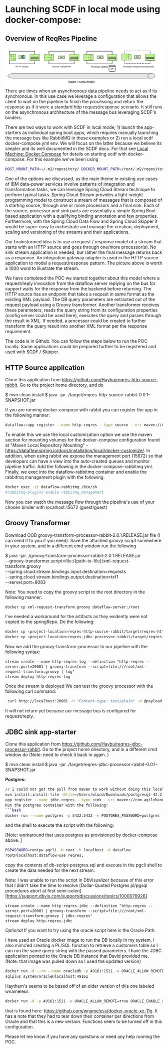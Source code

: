 #  Launching SCDF in local mode using docker-compose: 
## Overview of ReqRes Pipeline
![Pipeline & Binders](https://github.com/wlund-pivotal/reqres-files/blob/master/rabbit-kafka-binder.png)
There are times when an asynchronous data pipeline needs to act as if its synchronous.  In this use case we leverage a configuration that allows the client to wait on the pipeline to finish the processing and return the response as if it were a standard http request/response scenario. It still runs on the asynchronous architecture of the message bus leveraging SCDF's binders.


There are two ways to work with SCDF in local mode; 1) launch the app-starters as individual spring boot apps, which requires manually launching the message bus like RabbitMQ in these examples or 2) run a local scdf docker-compose.yml env. We will focus on the latter because we believe its simpler and its well documented in the SCDF docs. For that see [Local Machine: Docker Compose](https://dataflow.spring.io/docs/installation/local/docker/) for details on starting scdf with docker-compose. For this example we've been
using
```bash
HOST_MOUNT_PATH=~/.m2/repository/ DOCKER_MOUNT_PATH=/root/.m2/repository DATAFLOW_VERSION=2.4.2.RELEASE SKIPPER_VERSION=2.3.2.RELEASE docker-compose -f ./docker-compose.yml -f ./docker-compose-rabbitmq.yml -f ./docker-compose-postgres.yml up
```

One of the options we discussed, as the main theme in existing use cases of IBM data-power services involve patterns of integration and transformation tasks, we can leverage Spring Cloud Stream technique to perform typical tasks. Spring Cloud Stream provides a light-weight programming model to construct a stream of messages that is composed of a starting source, through one or more processors and a final sink. Each of the source, processor and sink parts are essentially a simple Spring Boot-based application with a qualifying binding annotation and few properties. Furthermore, with the Spring Cloud Data Flow and Spring Cloud Skipper it would be super-easy to orchestrate and manage the creation, deployment, scaling and versioning of the streams and their applications.

Our brainstormed idea is to use a request / response model of a stream that starts with an HTTP source and goes through one/more processor(s). No sink stream application is needed, but rather the final message returns back as a response. An integration gateway adapter is used in the HTTP source application to model a request/response pattern. The picture above is worth a 1000 word to illustrate the stream.

We have completed the POC we started together about this model where a request/reply invocation from the dataflow server replying on the bus for support waits for the response from the backend before returning. The HTTP source has an endpoint that takes a request in same format as the existing XML payload. The DB query parameters are extracted out of the request payload using a Groovy transformer. Another transformer receives these parameters, reads the query string from its configuration properties (config server could be used here), executes the query and passes through the result in XML. If needed, a processor could be created to further transform the query result into another XML format per the response requirement.

The code is in Github. You can follow the steps below to run the POC locally. Same applications could be prepared further to be registered and used with SCDF / Skipper.

## HTTP Source application


Clone this application from https://github.com/Haybu/reqres-http-source-rabbit. Go to the project home directory, and do

$ mvn clean install
$ java -jar ./target/reqres-http-source-rabbit-0.0.1-SNAPSHOT.jar

If you are running docker-compose with rabbit you can register the app in the following manner:

```bash
dataflow:>app register --name http-reqres --type source --uri maven://com.agilehandy:reqres-http-source-rabbit:0.0.1-SNAPSHOT
```
To enable this we use the local customization option we use the maven section for mounting volumes for the docker-compose configuration found at "Maven Local Repository Mounting" - https://dataflow.spring.io/docs/installation/local/docker-customize/. In addition, when using rabbit we expose the management port (15672) so that developers can have a view into the auto-created queues and monitor pipeline traffic. Add the following in the docker-compose-rabbitmq.yml.  Finally, we exec into the dataflow-rabbitmq container and enable the rabbitmq management plugin with the following.
```bash
docker exec -it dataflow-rabbitmq /bin/sh
#rabbitmq-plugins enable rabbitmq_management
```
Now you can watch the message flow through the pipeline's use of your chosen binder  with localhost:15672  (guest/guest)

## Groovy Transformer


Download OOB groovy-transform-processor-rabbit-2.0.1.RELEASE.jar file (I can send it to you if you need). Save the attached groovy script somewhere in your system, and in a different cmd window run the following

$ java -jar ./groovy-transform-processor-rabbit-2.0.1.RELEASE.jar \
 --groovy-transformer.script=file:/{path-to-file}/xml-request-transform.groovy \
 --spring.cloud.stream.bindings.input.destination=requests \
 --spring.cloud.stream.bindings.output.destination=txf1 \
 --server.port=8083 

Note: You need to copy the groovy script to the root directory in the following manner:

```bash
docker cp xml-request-transform.groovy dataflow-server:/root
```
I've needed a workaround for the artifacts as they evidently were not copied to the springRepo.  Do the following:

```bash
docker cp <project-location>reqres-http-source-rabbit/target/reqres-http-source-rabbit-0.0.1-SNAPSHOT.jar dataflow-server:/root
docker cp <project-location>reqres-jdbc-processor-rabbit/target/reqres-jdbc-processor-rabbit-0.0.1-SNAPSHOT.jar  dataflow-server:/root 
```

Now we add the groovy-transform-processor to our pipeline with the following syntax:

```dataflow-shell
stream create --name http-reqres-log --definition "http-reqres --server.port=20001 | groovy-transform --script=file:///root/xml-request-transform.groovy | log"
stream deploy http-reqres-log
```

Once the stream is deployed We can test the groovy processor with the following curl command:

```bash
 curl http://localhost:20001 -H "Content-type: text/plain" -d @payload.xml
 ```

It will not return yet because our message bus is configured for request/reply. 

## JDBC sink app-starter


Clone this application from https://github.com/Haybu/reqres-jdbc-processor-rabbit. Go to the project home directory, and in a different cmd window do
(Note: need to check it back in again. )

$ mvn clean install
$ java -jar ./target/reqres-jdbc-processor-rabbit-0.0.1-SNAPSHOT.jar

**Postgres:**
```bash
// I could not get the pull from maven to work without doing this local install 
mvn install:install-file -Dfile=/Users/wlund/Downloads/postgresql-42.2.10.jar -DgroupId=org.postgresql -DartifactId=postgresql -Dversion=42.2.5 -Dpackaging=jar
app register --name jdbc-reqres --type sink --uri maven://com.agilehandy:/reqres-jdbc-processor-rabbit:0.0.1-SNAPSHOT
Run the postgres container with the following:
```bash
docker run --name postgres -p 5432:5432 -e POSTGRES_PASSWORD=postgres -d postgres
```
and the shell to execute the script with the following:

[Note: workaround that uses postgres as provisioned by docker-compose above. ]
```bash
PGPASSWORD=rootpw pgcli -U root -h localhost -d dataflow
root@localhost:dataflow>use reqres;
```

copy the contents of db-script-postgres.sql and execute in the pgcli shell to create the data needed for the next stream. 

Note: I was unable to run the script in DbVisualizer because of this error that I didn't take the time to resolve [Dollar-Quoted Postgres pl/pgsql procedures abort at first semi-colon] [https://support.dbvis.com/support/discussions/topics/1000076926]

```dataflow-shell
stream create --name http-reqres-jdbc --definition "http-reqres --server.port=20001 | groovy-transform --script=file:///root/xml-request-transform.groovy | jdbc-reqres"
stream deploy http-reqres-jdbc
```

*Optional*
If you want to try using the oracle script here is the Oracle Path:

I have used an Oracle docker image to run the DB locally in my system. I also mimc’ed creating a PL/SQL function to retrieve a customers table so I can run the same query string with the passed parameters. I have the JDBC application pointed to the Oracle DB instance that David provided me. (Note: that image was pulled down so I used the updated version)


```bash
docker run -d --rm --name oracledb -p 49161:1521 -e ORACLE_ALLOW_REMOTE=true haybu/wnameless-oracle-xe-11g
sqlplus system/oracle@localhost:49161
```
Haythem's seems to be based off of an older version of this one labeled wnameless

```bash
docker run -d -p 49161:1521 -e ORACLE_ALLOW_REMOTE=true ORACLE_ENABLE_XDB=true wnameless/oracle-xe-11g-r2
```
that is found here: https://github.com/wnameless/docker-oracle-xe-11g.  It has a note that they had to tear down their container per directions
from Oracle and that this is a new version.  Functions seem to be turned off in this configuration.

Please let me know if you have any questions or need any help running the POC.

